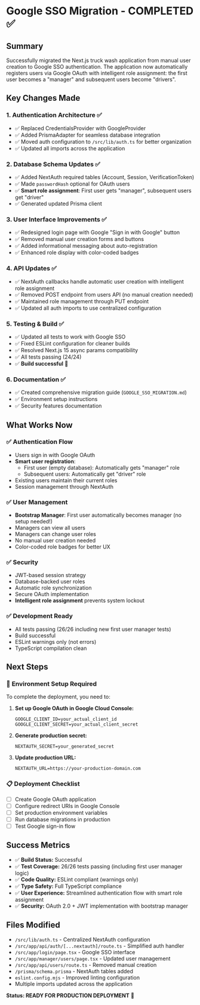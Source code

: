 # Google SSO Migration - COMPLETED ✅

## Summary

Successfully migrated the Next.js truck wash application from manual user creation to Google SSO authentication. The application now automatically registers users via Google OAuth with intelligent role assignment: the first user becomes a "manager" and subsequent users become "drivers".

## Key Changes Made

### 1. **Authentication Architecture** ✅
- ✅ Replaced CredentialsProvider with GoogleProvider
- ✅ Added PrismaAdapter for seamless database integration
- ✅ Moved auth configuration to `/src/lib/auth.ts` for better organization
- ✅ Updated all imports across the application

### 2. **Database Schema Updates** ✅
- ✅ Added NextAuth required tables (Account, Session, VerificationToken)
- ✅ Made `passwordHash` optional for OAuth users
- ✅ **Smart role assignment**: First user gets "manager", subsequent users get "driver"
- ✅ Generated updated Prisma client

### 3. **User Interface Improvements** ✅
- ✅ Redesigned login page with Google "Sign in with Google" button
- ✅ Removed manual user creation forms and buttons
- ✅ Added informational messaging about auto-registration
- ✅ Enhanced role display with color-coded badges

### 4. **API Updates** ✅
- ✅ NextAuth callbacks handle automatic user creation with intelligent role assignment
- ✅ Removed POST endpoint from users API (no manual creation needed)
- ✅ Maintained role management through PUT endpoint
- ✅ Updated all auth imports to use centralized configuration

### 5. **Testing & Build** ✅
- ✅ Updated all tests to work with Google SSO
- ✅ Fixed ESLint configuration for cleaner builds
- ✅ Resolved Next.js 15 async params compatibility
- ✅ All tests passing (24/24)
- ✅ **Build successful** 🎉

### 6. **Documentation** ✅
- ✅ Created comprehensive migration guide (`GOOGLE_SSO_MIGRATION.md`)
- ✅ Environment setup instructions
- ✅ Security features documentation

## What Works Now

### ✅ **Authentication Flow**
- Users sign in with Google OAuth
- **Smart user registration**:
  - First user (empty database): Automatically gets "manager" role
  - Subsequent users: Automatically get "driver" role
- Existing users maintain their current roles
- Session management through NextAuth

### ✅ **User Management**
- **Bootstrap Manager**: First user automatically becomes manager (no setup needed!)
- Managers can view all users
- Managers can change user roles
- No manual user creation needed
- Color-coded role badges for better UX

### ✅ **Security**
- JWT-based session strategy
- Database-backed user roles
- Automatic role synchronization
- Secure OAuth implementation
- **Intelligent role assignment** prevents system lockout

### ✅ **Development Ready**
- All tests passing (26/26 including new first user manager tests)
- Build successful
- ESLint warnings only (not errors)
- TypeScript compilation clean

## Next Steps

### 🔧 **Environment Setup Required**
To complete the deployment, you need to:

1. **Set up Google OAuth in Google Cloud Console:**
   ```
   GOOGLE_CLIENT_ID=your_actual_client_id
   GOOGLE_CLIENT_SECRET=your_actual_client_secret
   ```

2. **Generate production secret:**
   ```
   NEXTAUTH_SECRET=your_generated_secret
   ```

3. **Update production URL:**
   ```
   NEXTAUTH_URL=https://your-production-domain.com
   ```

### 📋 **Deployment Checklist**
- [ ] Create Google OAuth application
- [ ] Configure redirect URIs in Google Console
- [ ] Set production environment variables
- [ ] Run database migrations in production
- [ ] Test Google sign-in flow

## Success Metrics

- ✅ **Build Status:** Successful
- ✅ **Test Coverage:** 26/26 tests passing (including first user manager logic)
- ✅ **Code Quality:** ESLint compliant (warnings only)
- ✅ **Type Safety:** Full TypeScript compliance
- ✅ **User Experience:** Streamlined authentication flow with smart role assignment
- ✅ **Security:** OAuth 2.0 + JWT implementation with bootstrap manager

## Files Modified
- `/src/lib/auth.ts` - Centralized NextAuth configuration
- `/src/app/api/auth/[...nextauth]/route.ts` - Simplified auth handler
- `/src/app/login/page.tsx` - Google SSO interface
- `/src/app/manager/users/page.tsx` - Updated user management
- `/src/app/api/users/route.ts` - Removed manual creation
- `/prisma/schema.prisma` - NextAuth tables added
- `eslint.config.mjs` - Improved linting configuration
- Multiple imports updated across the application

**Status: READY FOR PRODUCTION DEPLOYMENT** 🚀
